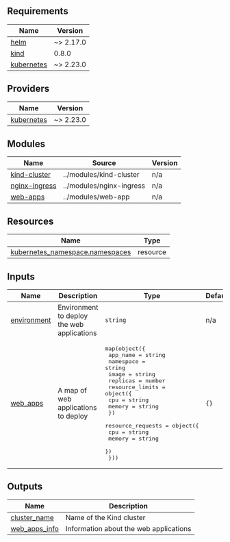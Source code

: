 <!-- BEGIN_TF_DOCS -->
## Requirements

| Name | Version |
|------|---------|
| <a name="requirement_helm"></a> [helm](#requirement\_helm) | ~> 2.17.0 |
| <a name="requirement_kind"></a> [kind](#requirement\_kind) | 0.8.0 |
| <a name="requirement_kubernetes"></a> [kubernetes](#requirement\_kubernetes) | ~> 2.23.0 |

## Providers

| Name | Version |
|------|---------|
| <a name="provider_kubernetes"></a> [kubernetes](#provider\_kubernetes) | ~> 2.23.0 |

## Modules

| Name | Source | Version |
|------|--------|---------|
| <a name="module_kind-cluster"></a> [kind-cluster](#module\_kind-cluster) | ../modules/kind-cluster | n/a |
| <a name="module_nginx-ingress"></a> [nginx-ingress](#module\_nginx-ingress) | ../modules/nginx-ingress | n/a |
| <a name="module_web-apps"></a> [web-apps](#module\_web-apps) | ../modules/web-app | n/a |

## Resources

| Name | Type |
|------|------|
| [kubernetes_namespace.namespaces](https://registry.terraform.io/providers/hashicorp/kubernetes/latest/docs/resources/namespace) | resource |

## Inputs

| Name | Description | Type | Default | Required |
|------|-------------|------|---------|:--------:|
| <a name="input_environment"></a> [environment](#input\_environment) | Environment to deploy the web applications | `string` | n/a | yes |
| <a name="input_web_apps"></a> [web\_apps](#input\_web\_apps) | A map of web applications to deploy | <pre>map(object({<br/>    app_name  = string<br/>    namespace = string<br/>    image     = string<br/>    replicas  = number<br/>    resource_limits = object({<br/>      cpu    = string<br/>      memory = string<br/>    })<br/>    resource_requests = object({<br/>      cpu    = string<br/>      memory = string<br/>    })<br/>  }))</pre> | `{}` | no |

## Outputs

| Name | Description |
|------|-------------|
| <a name="output_cluster_name"></a> [cluster\_name](#output\_cluster\_name) | Name of the Kind cluster |
| <a name="output_web_apps_info"></a> [web\_apps\_info](#output\_web\_apps\_info) | Information about the web applications |
<!-- END_TF_DOCS -->